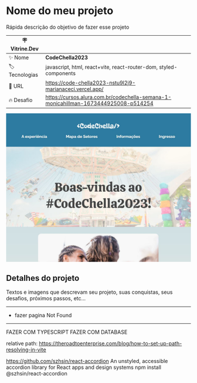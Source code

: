 # Nome do meu projeto

Rápida descrição do objetivo de fazer esse projeto

| :placard: Vitrine.Dev |     |
| -------------  | --- |
| :sparkles: Nome        | **CodeChella2023**
| :label: Tecnologias | javascript, html, react+vite, react-router-dom, styled-components
| :rocket: URL         | https://code-chella2023-nstu9l2j9-marianaceci.vercel.app/
| :fire: Desafio     | https://cursos.alura.com.br/codechella-semana-1-monicahillman-1673444925008-p514254

<!-- Inserir imagem com a #vitrinedev ao final do link -->
![](./screenshot.jpg)

## Detalhes do projeto

Textos e imagens que descrevam seu projeto, suas conquistas, seus desafios, próximos passos, etc...


*************************************************
- fazer pagina Not Found
*************************************************


FAZER COM TYPESCRIPT
FAZER COM DATABASE


relative path:
https://theroadtoenterprise.com/blog/how-to-set-up-path-resolving-in-vite


https://github.com/szhsin/react-accordion
An unstyled, accessible accordion library for React apps and design systems
npm install @szhsin/react-accordion